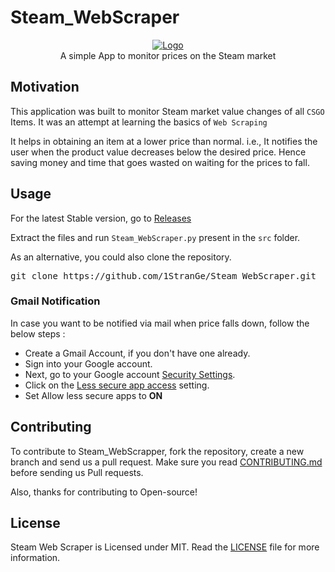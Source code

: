 # Steam_WebScraper
<p align="center">
    <a href="https://github.com/1StranGe/Steam_WebScraper"><img src="https://i.ibb.co/6btqS04/Logo-removebg-preview.png" alt="Logo" border="0"></a>
    <br>A simple App to monitor prices on the Steam market
</p>

## Motivation

This application was built to monitor Steam market value changes of all `CSGO` Items. It was an attempt at learning the basics of `Web Scraping`

It helps in obtaining an item at a lower price than normal. i.e., It notifies the user when the product value decreases below the desired price. Hence saving money and time that goes wasted on waiting for the prices to fall.

## Usage

For the latest Stable version, go to <a href="https://github.com/1StranGe/Steam_WebScraper/releases">Releases</a>

Extract the files and run `Steam_WebScraper.py` present in the `src` folder.

As an alternative, you could also clone the repository.
<pre>
git clone https://github.com/1StranGe/Steam_WebScraper.git
</pre>   

### Gmail Notification 
In case you want to be notified via mail when price falls down, follow the below steps : 
- Create a Gmail Account, if you don't have one already.
- Sign into your Google account.
- Next, go to your Google account <a href="https://myaccount.google.com/security">Security Settings</a>.
- Click on the <a href="https://myaccount.google.com/u/3/lesssecureapps">Less secure app access</a> setting.
- Set Allow less secure apps to **ON**

## Contributing 

To contribute to Steam_WebScrapper, fork the repository, create a new branch and send us a pull request. Make sure you read [CONTRIBUTING.md](https://github.com/1StranGe/Steam_WebScraper/blob/master/docs/CONTRIBUTING.md) before sending us Pull requests. 

Also, thanks for contributing to Open-source!

## License 

Steam Web Scraper is Licensed under MIT. Read the [LICENSE](https://github.com/1StranGe/Steam_WebScraper/blob/master/LICENSE) file for more information.
